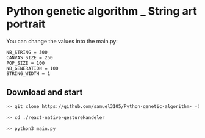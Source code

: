 # Python genetic algorithm _ String art portrait


You can change the values into the main.py:

```
NB_STRING = 300
CANVAS_SIZE = 250
POP_SIZE = 100
NB_GENERATION = 100
STRING_WIDTH = 1
```


## Download and start
```sh
>> git clone https://github.com/samuel3105/Python-genetic-algorithm-_-String-art-portrait.git

>> cd ./react-native-gestureHandeler

>> python3 main.py
```